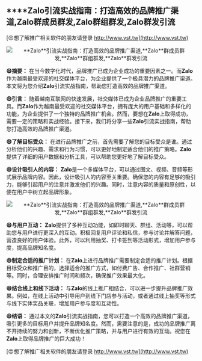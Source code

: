 ## ****Zalo**引流实战指南：打造高效的品牌推广渠道,**Zalo**群成员群发,**Zalo**群组群发,**Zalo**群发引流**

[😍想了解推广相关软件的朋友请登录 http://www.vst.tw](http://www.vst.tw)

 <center><img src="https://vst.tw/MP4/tuiguang/png/3.png" alt="**Zalo**引流实战指南：打造高效的品牌推广渠道,**Zalo**群成员群发,**Zalo**群组群发,**Zalo**群发引流"></center>

**😄摘要：**
在当今数字化时代，品牌推广已成为企业成功的重要因素之一。而**Zalo**作为越南最受欢迎的社交媒体平台，为企业提供了一个极具潜力的品牌推广渠道。本文将为您介绍**Zalo**引流实战指南，帮助您打造高效的品牌推广渠道。

**😄引言：**
随着越南互联网的快速发展，社交媒体已成为企业品牌推广的重要工具。而**Zalo**作为越南最受欢迎的社交媒体平台，拥有庞大的用户基础和多样化的功能，为企业提供了一个独特的品牌推广机会。然而，要想在**Zalo**上取得成功，需要一定的策略和实战经验。接下来，我们将分享一些**Zalo**引流实战指南，帮助您打造高效的品牌推广渠道。

**😄了解目标受众：**
在进行品牌推广之前，首先需要了解您的目标受众是谁。通过分析他们的兴趣、需求和行为习惯，可以更好地制定适合他们的推广策略。**Zalo**提供了详细的用户数据和分析工具，可以帮助您更好地了解目标受众。

**😄设计吸引人的内容：**
**Zalo**是一个多媒体平台，可以通过图文、视频、音频等形式展示品牌内容。因此，设计吸引人的内容至关重要。确保您的内容有足够的吸引力，能够引起用户的注意并激发他们的兴趣。同时，注意内容的质量和原创性，以便在用户中树立起品牌形象。

 <center><img src="https://vst.tw/MP4/tuiguang/png/0.png" alt="**Zalo**引流实战指南：打造高效的品牌推广渠道,**Zalo**群成员群发,**Zalo**群组群发,**Zalo**群发引流"></center>

**😄与用户互动：**
**Zalo**提供了多种互动功能，如即时聊天、群组、活动等，可以帮助您与用户进行更深入的互动。积极回复用户评论和私信，参与讨论并解答问题，营造良好的用户体验。此外，可以利用抽奖、打卡签到等活动形式，增加用户参与度，提高品牌知名度。

**😄制定合适的推广计划：**
在**Zalo**上进行品牌推广需要制定合适的推广计划。根据目标受众和推广目的，选择适合的推广方式，如付费广告、合作推广、社群营销等。同时，合理安排推广时间和频次，确保推广效果最大化。

**😄结合线上和线下活动：**
与**Zalo**的线上推广相结合，可以进一步提升品牌推广效果。例如，在线上活动中引导用户到线下门店参与活动，或者通过线上抽奖等形式与线下实体奖品关联，增加用户参与度和互动性。

**😄结语：**
通过本文的**Zalo**引流实战指南，您可以打造一个高效的品牌推广渠道，吸引更多的目标用户并提升品牌知名度。然而，需要注意的是，成功的品牌推广离不开持续的努力和创新，不断优化推广策略，并与用户进行有效的互动。祝您在**Zalo**上取得品牌推广的巨大成功！

[😍想了解推广相关软件的朋友请登录 http://www.vst.tw](http://www.vst.tw)




